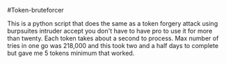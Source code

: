 #Token-bruteforcer

This is a python script that does the same as a token forgery attack using burpsuites intruder accept you don't have to have pro to use it for more than twenty. 
Each token takes about a second to process. 
Max number of tries in one go was 218,000 and this took two and a half days to complete but gave me 5 tokens minimum that worked.
